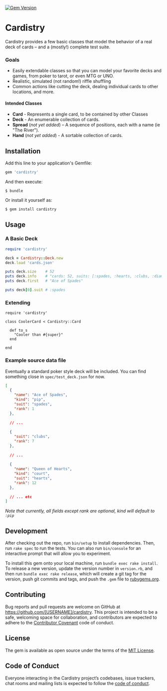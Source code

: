 [![Gem Version](https://badge.fury.io/rb/cardistry.svg)](https://badge.fury.io/rb/cardistry)

# Cardistry

Cardistry provides a few basic classes that model the behavior of a real deck of cards – and a (mostly!) complete test suite. 

### Goals

- Easily extendable classes so that you can model your favorite decks and games, from poker to tarot, or even MTG or UNO.
- Realistic, simulated (not random!) riffle shuffling
- Common actions like cutting the deck, dealing individual cards to other locations, and more.

#### Intended Classes
- **Card** - Represents a single card, to be contained by other Classes
- **Deck** - An enumerable collection of cards. 
- **Spread** (*not yet added*) – A sequence of positions, each with a name (ie "The River").
- **Hand** (*not yet added*) - A sortable collection of cards.
 
## Installation

Add this line to your application's Gemfile:

```ruby
gem 'cardistry'
```

And then execute:

    $ bundle

Or install it yourself as:

    $ gem install cardistry

## Usage

### A Basic Deck

```ruby
require 'cardistry'

deck = Cardistry::Deck.new
deck.load 'cards.json'

puts deck.size    # 52
puts deck.info    # "cards: 52, suits: [:spades, :hearts, :clubs, :diamonds]
puts deck.first   # "Ace of Spades"

puts deck[0].suit # :spades

```

### Extending

```
require 'cardistry'

class CoolerCard < Cardistry::Card
  
  def to_s
    "Cooler than #{super}"
  end
  
end

```

### Example source data file

Eventually a standard poker style deck will be included. You can find something close in `spec/test_deck.json` for now.

```json
[
  {
    "name": "Ace of Spades",
    "kind": "pip",
    "suit": "spades",
    "rank": 1
  },
  
  // ...
  
  {
    "suit": "clubs",
    "rank": 7
  },
  
  // ...
  
  {
    "name": "Queen of Hearts",
    "kind": "court",
    "suit": "hearts",
    "rank": 12
  },
  
  // ... etc
]
```
*Note that currently, all fields except rank are optional, kind will default to `:pip`*

## Development

After checking out the repo, run `bin/setup` to install dependencies. Then, run `rake spec` to run the tests. You can also run `bin/console` for an interactive prompt that will allow you to experiment.

To install this gem onto your local machine, run `bundle exec rake install`. To release a new version, update the version number in `version.rb`, and then run `bundle exec rake release`, which will create a git tag for the version, push git commits and tags, and push the `.gem` file to [rubygems.org](https://rubygems.org).

## Contributing

Bug reports and pull requests are welcome on GitHub at https://github.com/[USERNAME]/cardistry. This project is intended to be a safe, welcoming space for collaboration, and contributors are expected to adhere to the [Contributor Covenant](http://contributor-covenant.org) code of conduct.

## License

The gem is available as open source under the terms of the [MIT License](https://opensource.org/licenses/MIT).

## Code of Conduct

Everyone interacting in the Cardistry project’s codebases, issue trackers, chat rooms and mailing lists is expected to follow the [code of conduct](https://github.com/[USERNAME]/cardistry/blob/master/CODE_OF_CONDUCT.md).

